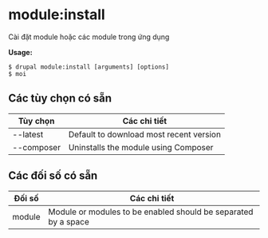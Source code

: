 # module:install
Cài đặt module hoặc các module trong ứng dụng

**Usage:**
```
$ drupal module:install [arguments] [options]
$ moi  
```

## Các tùy chọn có sẵn
Tùy chọn | Các chi tiết
-------|-------------
--latest | Default to download most recent version
--composer | Uninstalls the module using Composer

## Các đối số có sẵn
Đối số | Các chi tiết
---------|-------------
module | Module or modules to be enabled should be separated by a space
